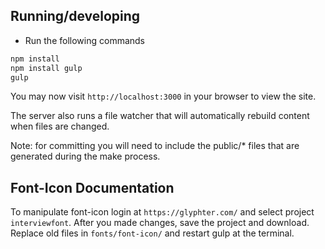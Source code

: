 ## Running/developing

* Run the following commands

```bash
npm install
npm install gulp
gulp
```

You may now visit `http://localhost:3000` in your browser to view the site.

The server also runs a file watcher that will automatically rebuild content when files are changed.

Note: for committing you will need to include the public/* files that are generated during the make process.

## Font-Icon Documentation
To manipulate font-icon login at `https://glyphter.com/` and select project `interviewfont`. 
After you made changes, save the project and download. 
Replace old files in `fonts/font-icon/` and restart gulp at the terminal.